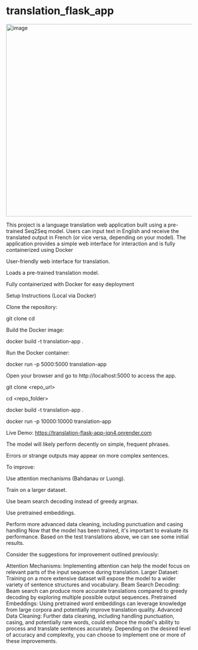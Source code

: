 # translation_flask_app
<img width="1197" height="522" alt="image" src="https://github.com/user-attachments/assets/a1fed6a0-b6c3-45cc-8ca6-5380bcc76b12" />

This project is a language translation web application built using a pre-trained Seq2Seq model. Users can input text in English and receive the translated output in French (or vice versa, depending on your model). The application provides a simple web interface for interaction and is fully containerized using Docker

User-friendly web interface for translation.

Loads a pre-trained translation model.

Fully containerized with Docker for easy deployment



Setup Instructions (Local via Docker)

Clone the repository:

git clone <your-github-repo-link>
cd <repo-folder>


Build the Docker image:

docker build -t translation-app .


Run the Docker container:

docker run -p 5000:5000 translation-app


Open your browser and go to http://localhost:5000 to access the app.

git clone <repo_url>

cd <repo_folder>

docker build -t translation-app .

docker run -p 10000:10000 translation-app

Live Demo: https://translation-flask-app-iqn4.onrender.com

The model will likely perform decently on simple, frequent phrases.

Errors or strange outputs may appear on more complex sentences.

To improve:

Use attention mechanisms (Bahdanau or Luong).

Train on a larger dataset.

Use beam search decoding instead of greedy argmax.

Use pretrained embeddings.

Perform more advanced data cleaning, including punctuation and casing handling
Now that the model has been trained, it's important to evaluate its performance. Based on the test translations above, we can see some initial results.

Consider the suggestions for improvement outlined previously:

Attention Mechanisms: Implementing attention can help the model focus on relevant parts of the input sequence during translation.
Larger Dataset: Training on a more extensive dataset will expose the model to a wider variety of sentence structures and vocabulary.
Beam Search Decoding: Beam search can produce more accurate translations compared to greedy decoding by exploring multiple possible output sequences.
Pretrained Embeddings: Using pretrained word embeddings can leverage knowledge from large corpora and potentially improve translation quality.
Advanced Data Cleaning: Further data cleaning, including handling punctuation, casing, and potentially rare words, could enhance the model's ability to process and translate sentences accurately.
Depending on the desired level of accuracy and complexity, you can choose to implement one or more of these improvements.
